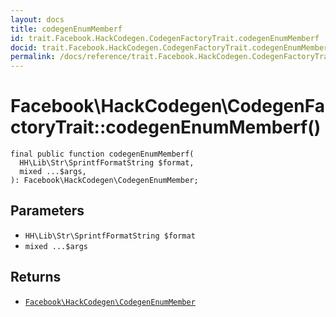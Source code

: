 ```yaml
---
layout: docs
title: codegenEnumMemberf
id: trait.Facebook.HackCodegen.CodegenFactoryTrait.codegenEnumMemberf
docid: trait.Facebook.HackCodegen.CodegenFactoryTrait.codegenEnumMemberf
permalink: /docs/reference/trait.Facebook.HackCodegen.CodegenFactoryTrait.codegenEnumMemberf/
---
```

# Facebook\\HackCodegen\\CodegenFactoryTrait::codegenEnumMemberf()




``` Hack
final public function codegenEnumMemberf(
  HH\Lib\Str\SprintfFormatString $format,
  mixed ...$args,
): Facebook\HackCodegen\CodegenEnumMember;
```




## Parameters




- ` HH\Lib\Str\SprintfFormatString $format `
- ` mixed ...$args `




## Returns




+ [` Facebook\HackCodegen\CodegenEnumMember `](<class.Facebook.HackCodegen.CodegenEnumMember.md>)